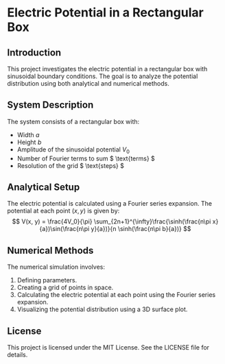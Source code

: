 # Electric Potential in a Rectangular Box

## Introduction
This project investigates the electric potential in a rectangular box with sinusoidal boundary conditions. The goal is to analyze the potential distribution using both analytical and numerical methods.

## System Description
The system consists of a rectangular box with:
- Width $a$
- Height $b$
- Amplitude of the sinusoidal potential $V_0$
- Number of Fourier terms to sum $ \text{terms} $
- Resolution of the grid $ \text{steps} $

## Analytical Setup
The electric potential is calculated using a Fourier series expansion. The potential at each point $(x, y)$ is given by:
$$
V(x, y) = \frac{4V_0}{\pi} \sum_{2n+1}^{\infty}\frac{\sinh(\frac{n\pi x}{a})\sin(\frac{n\pi y}{a})}{n \sinh(\frac{n\pi b}{a})}
$$


## Numerical Methods
The numerical simulation involves:
1. Defining parameters.
2. Creating a grid of points in space.
3. Calculating the electric potential at each point using the Fourier series expansion.
4. Visualizing the potential distribution using a 3D surface plot.

## License
This project is licensed under the MIT License. See the LICENSE file for details.
